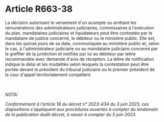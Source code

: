 # Article R663-38

<p>La décision autorisant le versement d'un acompte ou arrêtant les rémunérations des administrateurs judiciaires, commissaires à l'exécution du plan, mandataires judiciaires et liquidateurs peut être contestée par le mandataire de justice concerné, le débiteur ou le ministère public. Elle est, dans les quinze jours de sa date, communiquée au ministère public et, selon le cas, à l'administrateur judiciaire ou au mandataire judiciaire concerné par le greffier de la juridiction et notifiée par lui au débiteur par lettre recommandée avec demande d'avis de réception. La lettre de notification indique le délai et les modalités selon lesquels la contestation peut être portée devant le président du tribunal judiciaire ou le premier président de la cour d'appel territorialement compétent.</p><br/><br/><i>NOTA:<p>Conformément à l’article 18 du décret n° 2023-434 du 3 juin 2023, ces dispositions s'appliquent aux procédures ouvertes à compter du lendemain de la publication dudit décret, à savoir à compter du 5 juin 2023.</p></i>